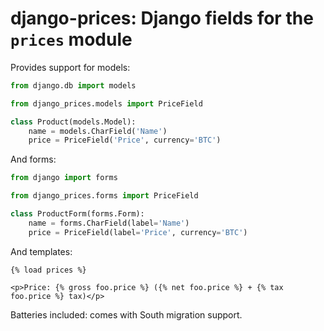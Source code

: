 django-prices: Django fields for the `prices` module
====================================================

Provides support for models:

```python
from django.db import models

from django_prices.models import PriceField

class Product(models.Model):
    name = models.CharField('Name')
    price = PriceField('Price', currency='BTC')
```

And forms:

```python
from django import forms

from django_prices.forms import PriceField

class ProductForm(forms.Form):
    name = forms.CharField(label='Name')
    price = PriceField(label='Price', currency='BTC')
```

And templates:

```
{% load prices %}

<p>Price: {% gross foo.price %} ({% net foo.price %} + {% tax foo.price %} tax)</p>
```

Batteries included: comes with South migration support.

